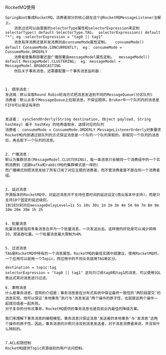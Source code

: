 RocketMQ使用

    SpringBoot集成RocketMQ，消费者部分的核心就在这个@RocketMQMessageListener注解上。
        消息过滤可以由里面的selectorType属性和selectorExpression来定制   selectorType() default SelectorType.TAG;  selectorExpression() default "*"; eg :selectorExpression = "tag0 || tag1"
        消息有序消费还是并发消费则由consumeMode属性定制。   consumeMode() default ConsumeMode.CONCURRENTLY;  eg： consumeMode = ConsumeMode.ORDERLY
        消费者是集群部署还是广播部署由messageModel属性定制。  messageModel() default MessageModel.CLUSTERING;  eg: messageModel = MessageModel.BROADCASTING
        然后关于事务消息，还需要配置一个事务消息监听器：



    1. 顺序消息：
    发送端：默认采取Round Robin轮询方式把消息发送到不同的MessageQueue(分区队列)
    消费者：默认从多个MessageQueue上拉取消息，不保证顺序。Broker中一个队列内的消息是FIFO可以保证有序的


    发送者： syncSendOrderly(String destination, Object payload, String hashKey) 基于 hashKey 的哈希值取余，选择对应的队列
    消费者： consumeMode = ConsumeMode.ORDERLY MessageListenerOrderly对象要求RocketMQ内部通过锁队列的方式保证消息是一个队列一个队列来取的，即取完一个队列的消息后，再去取下一个队列的消息。


    2. 广播消息：
    默认为集群状态(MessageModel.CLUSTERING)，每一条消息只会被同一个消费组中的一个实例消费到（这跟kafka和rabbitMQ的集群模式是一样的）
    而广播模式则把消息发给了所有订阅了对应主题的消费者，而不管消费者是不是在同一个消费者组。


    3. 延迟消息
    开源版本的RocketMQ中，对延迟消息并不支持任意时间的延迟设定(商业版本中支持)，而是只支持18个固定的延迟级别，
    1到18分别对应messageDelayLevel=1s 5s 10s 30s 1m 2m 3m 4m 5m 6m 7m 8m 9m 10m 20m 30m 1h 2h


    4. 批量消息
    批量消息是指将多条消息合并为一个批量消息，一次发送出去。这样做的好处是可以减少网络IO，提高吞吐量。一个批量消息最大限制为4M。


    5. 过滤消息
    TAG是RocketMQ中特有的一个消息属性。RocketMQ的最佳实践中就建议，使用RocketMQ时，一个应用可以就用一个Topic，而应用中的不同业务就用TAG来区分。

    destination = topic:tag 
    selectorExpression = "tag0 || tag1" 这句只订阅tag0和tag1的消息，可以使用SQL表达式来对消息进行过滤。

    6. 事物消息
    什么是事务消息。官网的介绍是：事务消息是在分布式系统中保证最终一致性的‘两阶段提交’的消息实现。他可以保证‘本地事务’执行与‘消息发送’两个操作的原子性，也就是这两个操作一起成功或者一起失败。
    对于复杂的分布式事务，RocketMQ提供的事务消息也是目前业内最佳的降级方案。

    我们来理解下事务消息的编程模型。事务消息只保证消息‘发送者的本地事务’与‘发消息’这两个操作的原子性，因此，事务消息的示例只涉及到消息发送者，对于消息消费者来说，并没有什么特别的。


    7.ACL权限控制
    RocketMQ提供Topic资源级别的用户访问控制。
